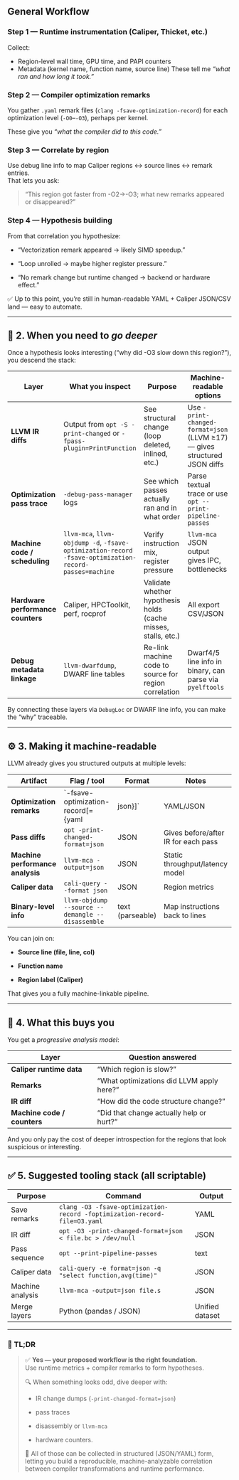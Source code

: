 
## General Workflow

### Step 1 — **Runtime instrumentation (Caliper, Thicket, etc.)**
Collect:
- Region-level wall time, GPU time, and PAPI counters
- Metadata (kernel name, function name, source line)
These tell me _“what ran and how long it took.”_

### Step 2 — **Compiler optimization remarks**

You gather `.yaml` remark files (`clang -fsave-optimization-record`) for each optimization level (`-O0`–`-O3`), perhaps per kernel.

These give you _“what the compiler did to this code.”_

### Step 3 — **Correlate by region**

Use debug line info to map Caliper regions ↔ source lines ↔ remark entries.  
That lets you ask:

> “This region got faster from -O2→-O3; what new remarks appeared or disappeared?”

### Step 4 — **Hypothesis building**

From that correlation you hypothesize:

- “Vectorization remark appeared → likely SIMD speedup.”
    
- “Loop unrolled → maybe higher register pressure.”
    
- “No remark change but runtime changed → backend or hardware effect.”
    

✅ Up to this point, you’re still in human-readable YAML + Caliper JSON/CSV land — easy to automate.

---

## 🧠 2. When you need to _go deeper_

Once a hypothesis looks interesting (“why did -O3 slow down this region?”), you descend the stack:

|Layer|What you inspect|Purpose|Machine-readable options|
|---|---|---|---|
|**LLVM IR diffs**|Output from `opt -S -print-changed` or `-fpass-plugin=PrintFunction`|See structural change (loop deleted, inlined, etc.)|Use `-print-changed-format=json` (LLVM ≥17) — gives structured JSON diffs|
|**Optimization pass trace**|`-debug-pass-manager` logs|See which passes actually ran and in what order|Parse textual trace or use `opt --print-pipeline-passes`|
|**Machine code / scheduling**|`llvm-mca`, `llvm-objdump -d`, `-fsave-optimization-record -fsave-optimization-record-passes=machine`|Verify instruction mix, register pressure|`llvm-mca` JSON output gives IPC, bottlenecks|
|**Hardware performance counters**|Caliper, HPCToolkit, perf, rocprof|Validate whether hypothesis holds (cache misses, stalls, etc.)|All export CSV/JSON|
|**Debug metadata linkage**|`llvm-dwarfdump`, DWARF line tables|Re-link machine code to source for region correlation|Dwarf4/5 line info in binary, can parse via `pyelftools`|

By connecting these layers via `DebugLoc` or DWARF line info, you can make the “why” traceable.

---

## ⚙️ 3. Making it machine-readable

LLVM already gives you structured outputs at multiple levels:

|Artifact|Flag / tool|Format|Notes|
|---|---|---|---|
|**Optimization remarks**|`-fsave-optimization-record[={yaml|json}]`|YAML/JSON|
|**Pass diffs**|`opt -print-changed-format=json`|JSON|Gives before/after IR for each pass|
|**Machine performance analysis**|`llvm-mca -output=json`|JSON|Static throughput/latency model|
|**Caliper data**|`cali-query --format json`|JSON|Region metrics|
|**Binary-level info**|`llvm-objdump --source --demangle --disassemble`|text (parseable)|Map instructions back to lines|

You can join on:

- **Source line (file, line, col)**
    
- **Function name**
    
- **Region label (Caliper)**
    

That gives you a fully machine-linkable pipeline.

---

## 🧩 4. What this buys you

You get a _progressive analysis model_:

|Layer|Question answered|
|---|---|
|**Caliper runtime data**|“Which region is slow?”|
|**Remarks**|“What optimizations did LLVM apply here?”|
|**IR diff**|“How did the code structure change?”|
|**Machine code / counters**|“Did that change actually help or hurt?”|

And you only pay the cost of deeper introspection for the regions that look suspicious or interesting.

---

## ✅ 5. Suggested tooling stack (all scriptable)

|Purpose|Command|Output|
|---|---|---|
|Save remarks|`clang -O3 -fsave-optimization-record -foptimization-record-file=O3.yaml`|YAML|
|IR diff|`opt -O3 -print-changed-format=json < file.bc > /dev/null`|JSON|
|Pass sequence|`opt --print-pipeline-passes`|text|
|Caliper data|`cali-query -e format=json -q "select function,avg(time)"`|JSON|
|Machine analysis|`llvm-mca -output=json file.s`|JSON|
|Merge layers|Python (pandas / JSON)|Unified dataset|

---

### 🧠 TL;DR

> ✅ **Yes — your proposed workflow is the right foundation.**  
> Use runtime metrics + compiler remarks to form hypotheses.
> 
> 🔍 When something looks odd, dive deeper with:
> 
> - IR change dumps (`-print-changed-format=json`)
>     
> - pass traces
>     
> - disassembly or `llvm-mca`
>     
> - hardware counters.
>     
> 
> 💾 All of those can be collected in structured (JSON/YAML) form, letting you build a reproducible, machine-analyzable correlation between compiler transformations and runtime performance.